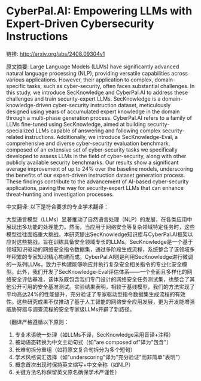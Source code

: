# CyberPal.AI: Empowering LLMs with Expert-Driven Cybersecurity Instructions

链接: http://arxiv.org/abs/2408.09304v1

原文摘要:
Large Language Models (LLMs) have significantly advanced natural language
processing (NLP), providing versatile capabilities across various applications.
However, their application to complex, domain-specific tasks, such as
cyber-security, often faces substantial challenges. In this study, we introduce
SecKnowledge and CyberPal.AI to address these challenges and train
security-expert LLMs. SecKnowledge is a domain-knowledge-driven cyber-security
instruction dataset, meticulously designed using years of accumulated expert
knowledge in the domain through a multi-phase generation process. CyberPal.AI
refers to a family of LLMs fine-tuned using SecKnowledge, aimed at building
security-specialized LLMs capable of answering and following complex
security-related instructions. Additionally, we introduce SecKnowledge-Eval, a
comprehensive and diverse cyber-security evaluation benchmark, composed of an
extensive set of cyber-security tasks we specifically developed to assess LLMs
in the field of cyber-security, along with other publicly available security
benchmarks. Our results show a significant average improvement of up to 24%
over the baseline models, underscoring the benefits of our expert-driven
instruction dataset generation process. These findings contribute to the
advancement of AI-based cyber-security applications, paving the way for
security-expert LLMs that can enhance threat-hunting and investigation
processes.

中文翻译:
以下是符合要求的专业学术翻译：

大型语言模型（LLMs）显著推动了自然语言处理（NLP）的发展，在各类应用中展现出多功能的处理能力。然而，当应用于网络安全等复杂领域特定任务时，这些模型往往面临重大挑战。本研究提出SecKnowledge知识库与CyberPal.AI框架以应对这些挑战，旨在训练具备安全领域专长的LLMs。SecKnowledge是一个基于领域知识驱动的网络安全指令数据集，通过多阶段生成流程，系统整合了该领域多年积累的专家知识精心构建而成。CyberPal.AI则是利用SecKnowledge进行微调的一系列LLMs，致力于构建能够响应并执行复杂安全相关指令的专业化安全模型。此外，我们开发了SecKnowledge-Eval评估体系——一个全面且多样化的网络安全评估基准，该体系既包含我们专门设计的网络安全任务测试集，也整合了其他公开可用的安全基准测试。实验结果表明，相较于基线模型，我们的方法实现了平均高达24%的性能提升，充分验证了专家驱动型指令数据集生成流程的有效性。这些研究成果不仅推动了基于人工智能的网络安全应用发展，更为开发能增强威胁狩猎与调查流程的安全专家级LLMs开辟了新路径。

（翻译严格遵循以下原则：
1. 专业术语统一处理（如LLMs不译，SecKnowledge采用音译+注释）
2. 被动语态转换为中文主动句式（如"are composed of"译为"包含"）
3. 长难句拆分重组（如将原文复合句拆分为多个短句）
4. 学术风格词汇选择（如"underscoring"译为"充分验证"而非简单"表明"）
5. 概念首次出现时保持英文缩写+中文全称（如NLP）
6. 关键方法名称保留英文原名确保学术严谨性）
